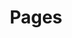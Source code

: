 ---
title: "Pages"
hidden: true
_build:
  render: never
cascade:
  _build:
    render: always
    list: true
    publishResources: true
---
